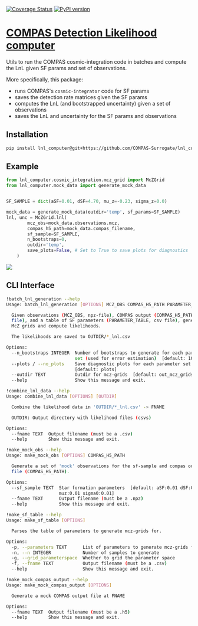 [![Coverage Status](https://coveralls.io/repos/github/COMPAS-Surrogate/lnl_computer/badge.svg)](https://coveralls.io/github/COMPAS-Surrogate/lnl_computer)
[![PyPI version](https://badge.fury.io/py/compas-surrogate.lnl_computer.svg?icon=si%3Apython)](https://badge.fury.io/py/compas-surrogate.lnl_computer)

# [COMPAS Detection Likelihood computer](https://github.com/COMPAS-Surrogate/lnl_computer)

Utils to run the COMPAS cosmic-integration code in batches and compute the LnL given SF params and set of observations.

More specifically, this package:
- runs COMPAS's `cosmic-integrator` code for SF params
- saves the detection rate matrices given the SF params
- computes the LnL (and bootstrapped uncertainty) given a set of observations
- saves the LnL and uncertainty for the SF params and observations

## Installation

```bash
pip install lnl_computer@git+https://github.com/COMPAS-Surrogate/lnl_computer.git
```

## Example

```python
from lnl_computer.cosmic_integration.mcz_grid import McZGrid
from lnl_computer.mock_data import generate_mock_data


SF_SAMPLE = dict(aSF=0.01, dSF=4.70, mu_z=-0.23, sigma_z=0.0)

mock_data = generate_mock_data(outdir='temp', sf_params=SF_SAMPLE)
lnl, unc = McZGrid.lnl(
        mcz_obs=mock_data.observations.mcz,
        compas_h5_path=mock_data.compas_filename,
        sf_sample=SF_SAMPLE,
        n_bootstraps=0,
        outdir='temp',
        save_plots=False, # Set to True to save plots for diagnostics
    )
```

![](https://user-images.githubusercontent.com/15642823/227399574-3945c7da-564d-46da-8a0f-de830ebcc0e8.png)

## CLI Interface

```bash
!batch_lnl_generation --help
Usage: batch_lnl_generation [OPTIONS] MCZ_OBS COMPAS_H5_PATH PARAMETER_TABLE

  Given observations (MCZ_OBS, npz-file), COMPAS output (COMPAS_H5_PATH, h5
  file), and a table of SF parameters (PARAMETER_TABLE, csv file), generate
  McZ grids and compute likelihoods.

  The likelihoods are saved to OUTDIR/*_lnl.csv

Options:
  --n_bootstraps INTEGER  Number of bootstraps to generate for each parameter
                          set (used for error estimation)  [default: 100]
  --plots / --no_plots    Save diagnostic plots for each parameter set
                          [default: plots]
  --outdir TEXT           Outdir for mcz-grids  [default: out_mcz_grids]
  --help                  Show this message and exit.
```
```bash
!combine_lnl_data --help
Usage: combine_lnl_data [OPTIONS] [OUTDIR]

  Combine the likelihood data in 'OUTDIR/*_lnl.csv' -> FNAME

  OUTDIR: Output directory with likelihood files (csvs)

Options:
  --fname TEXT  Output filename (must be a .csv)
  --help        Show this message and exit.
```
```bash
!make_mock_obs --help
Usage: make_mock_obs [OPTIONS] COMPAS_H5_PATH

  Generate a set of 'mock' observations for the sf-sample and compas output
  file (COMPAS_H5_PATH).

Options:
  --sf_sample TEXT  Star formation parameters  [default: aSF:0.01 dSF:0.01
                    muz:0.01 sigma0:0.01]
  --fname TEXT      Output filename (must be a .npz)
  --help            Show this message and exit.
```
```bash
!make_sf_table --help
Usage: make_sf_table [OPTIONS]

  Parses the table of parameters to generate mcz-grids for.

Options:
  -p, --parameters TEXT      List of parameters to generate mcz-grids for
  -n, --n INTEGER            Number of samples to generate
  -g, --grid_parameterspace  Whether to grid the parameter space
  -f, --fname TEXT           Output filename (must be a .csv)
  --help                     Show this message and exit.
```
```bash
!make_mock_compas_output --help
Usage: make_mock_compas_output [OPTIONS]

  Generate a mock COMPAS output file at FNAME

Options:
  --fname TEXT  Output filename (must be a .h5)
  --help        Show this message and exit.
```

